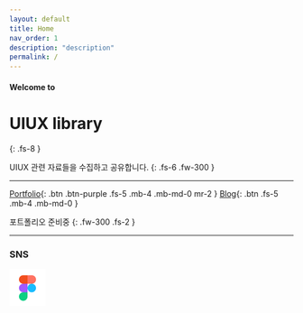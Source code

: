 ```yaml
---
layout: default
title: Home
nav_order: 1
description: "description"
permalink: /
---
```


#### Welcome to
# UIUX library
{: .fs-8 }

UIUX 관련 자료들을 수집하고 공유합니다.
{: .fs-6 .fw-300 }

---

[Portfolio](#){: .btn .btn-purple .fs-5 .mb-4 .mb-md-0 mr-2 }
[Blog](https://lifewebstudy.com/){: .btn .fs-5 .mb-4 .mb-md-0 }

포트폴리오 준비중
{: .fw-300 .fs-2 }

---
### SNS
[![Figma-link](/assets/images/ic_figma2.png "Growoong-figma-link")](https://www.figma.com/@growoong)

